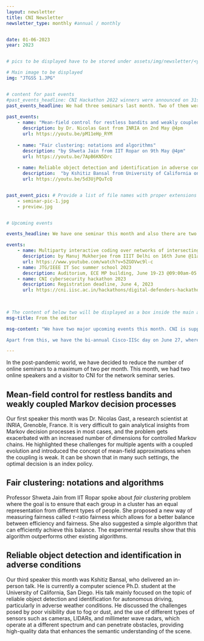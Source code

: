 ```yaml
---
layout: newsletter
title: CNI Newsletter
newsletter_type: monthly #annual / monthly


date: 01-06-2023 
year: 2023


# pics to be displayed have to be stored under assets/img/newsletter/<year>/<month>

# Main image to be displayed
img: "JTGSS 1.JPG"


# content for past events
#past_events_headline: CNI Hackathon 2022 winners were announced on 31st January, 2023
past_events_headline: We had three seminars last month. Two of them were online and one of them was an in-person talk. Registration for Digital Defenders Cybersecurity Masterclass and Capture the Flag (CTF) Competition 2023  event was opened on 11th May.  
    
past_events:
    - name: "Mean-field control for restless bandits and weakly coupled MDPs"
      description: by Dr. Nicolas Gast from INRIA on 2nd May @4pm
      url: https://youtu.be/pM11eHp_RYM
    
    - name: "Fair clustering: notations and algorithms"
      description: "by Shweta Jain from IIT Ropar on 9th May @4pm"
      url: https://youtu.be/7ApB6KN5Drc
    
    - name: Reliable object detection and identification in adverse conditions
      description:  "by Kshitiz Bansal from University of California on 23rd May @4pm"
      url: https://youtu.be/5d3UjPQuTcQ


past_event_pics: # Provide a list of file names with proper extensions
    - seminar-pic-1.jpg
    - preview.jpg


# Upcoming events

events_headline: We have one seminar this month and also there are two major events happening this month. 

events:
    - name: Multiparty interactive coding over networks of intersecting broadcast links
      description: by Manuj Mukherjee from IIIT Delhi on 16th June @11am
      url: https://www.youtube.com/watch?v=5ZGOVwc9l-c
    - name: JTG/IEEE IT Soc summer school 2023
      description: Auditorium, ECE MP building, June 19-23 @09:00am-05:00pm
    - name: CNI cybersecurity hackathon 2023
      description: Registration deadline, June 4, 2023
      url: https://cni.iisc.ac.in/hackathons/digital-defenders-hackathon-2023
    
    

# The content of below two will be displayed as a box inside the main area.
msg-title: From the editor

msg-content: "We have two major upcoming events this month. CNI is supporting the [14th annual JTG/IEEE Information Theory Society summer school](https://ece.iisc.ac.in/~jtg/2023/about.html). We have three outstanding international speakers for this event talking about modern research topics such as differential privacy, quantum information theory, and codes for distributed storage and compute. We have 100 registered participants for this event which will be conducted in the ECE department at IISc from June 19-23. 

Apart from this, we have the bi-annual Cisco-IISc day on June 27, where all CNI PhD scholars will present their research work, along with two associated CNI faculty. Our CSR partner Cisco will also have presentations from their researchers at this event."

---
```


<!-- Main article -->

In the post-pandemic world, we have decided to reduce the number of online seminars to a maximum of two per month. This month, we had two online speakers and a visitor to CNI for the network seminar series.  

## Mean-field control for restless bandits and weakly coupled Markov decision processes
Our first speaker this month was Dr. Nicolas Gast, a research scientist at INRIA, Grenoble, France. It is very difficult to gain analytical insights from Markov decision processes in most cases, and the problem gets exacerbated with an increased number of dimensions for controlled Markov chains. He highlighted these challenges for multiple agents with a coupled evolution and introduced the concept of mean-field approximations when the coupling is weak. 
It can be shown that in many such settings, the optimal decision is an index policy. 
    
<!--, where we can treat every agent independently. 
The talk outlined various classical notions of index policies, including the Gittins index policy, as well as lambda-threshold policies that can be used to prioritize which arms to activate. 
Dr. Gast explained that index policies are the best approach for solving exponential convergence problems due to their greater accuracy and locally linear nature.  He also discussed the Markovian bandit problem in the context of the job applicant selection process. He explained that simple policies like priority rules are often asymptotically optimal and can be computed easily using index policies. The talk also covered the optimality guarantees for the Mean-Field Control in Restless Bandits and Weakly Coupled MDPs, and the issue of periodic behavior and synchronization between agents in the model. He showed that the optimization results still hold, even if the Markov chain doesn't have a stationary distribution, as long as the policy does not change. Overall, the talk emphasizes the practical applications of mean-field control in solving complex and computationally challenging problems.
--> 
  
## Fair clustering: notations and algorithms
Professor Shweta Jain from IIT Ropar spoke about *fair clustering* problem where the goal is to ensure that each group in a cluster has an equal representation from different types of people. She proposed a new way of measuring fairness called $\tau$-ratio fairness which allows for a better balance between efficiency and fairness. She also suggested a simple algorithm that can efficiently achieve this balance. The experimental results show that this algorithm outperforms other existing algorithms.
    
## Reliable object detection and identification in adverse conditions
Our third speaker this month was Kshitiz Bansal, who delivered an in-person talk. He is currently a computer science Ph.D. student at the University of California, San Diego. His talk mainly focused on the topic of reliable object detection and identification for autonomous driving, particularly in adverse weather conditions. He discussed the challenges posed by poor visibility due to fog or dust, and the use of different types of sensors such as cameras, LIDARs, and millimeter wave radars, which operate at a different spectrum and can penetrate obstacles, providing high-quality data that enhances the semantic understanding of the scene. 
<!-- The speaker also explained the use of techniques such as ``quantillism'' for radar output and object detection using deep learning networks, and how radar and camera data can be combined using image segmentation and SPG techniques for a more efficient and complete system. He also discussed the importance of scene context, CDMA phones, and multiple sensors for object detection and identification, highlighting the versatility and usefulness of RADAR sensors due to their ability to diffract from edges and detect objects in adverse conditions. -->


[JTG 2023]: https://ece.iisc.ac.in/~jtg/2023/about.html
[CNI 2023]: https://cni.iisc.ac.in/summerschool/2023

<!-- The 14th annual JTG/IEEE IT Soc summer school on signal processing, communications, and networks will be held at IIsc, Bengaluru from June 19-23, 2023, with topics on privacy, quantum, and distributed storage. Also there is bi-annual Cisco-IISc day on 27th June. Registration for the Capture the Flag (CTF) competition will be closing on 4th June.  There will be Samgacchadhwam Series Webinars from 5th June to 27th June. These webinars will be delivered by technical experts from Cisco on the following topics Web Application Security, Network Security, Cryptography, Forensics. -->
